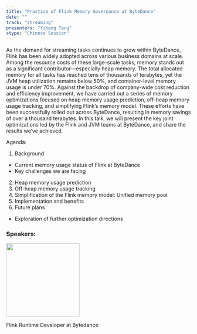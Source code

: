 ```yaml
---
title: "Practice of Flink Memory Governance at ByteDance"
date: ""
track: "streaming"
presenters: "Yiheng Tang"
stype: "Chinese Session"
--- 
```


As the demand for streaming tasks continues to grow within ByteDance, Flink has been widely adopted across various business domains at scale. Among the resource costs of these large-scale tasks, memory stands out as a significant contributor—especially heap memory. The total allocated memory for all tasks has reached tens of thousands of terabytes, yet the JVM heap utilization remains below 50%, and container-level memory usage is under 70%. Against the backdrop of company-wide cost reduction and efficiency improvement, we have carried out a series of memory optimizations focused on heap memory usage prediction, off-heap memory usage tracking, and simplifying Flink’s memory model. These efforts have been successfully rolled out across ByteDance, resulting in memory savings of over a thousand terabytes.
In this talk, we will present the key joint optimizations led by the Flink and JVM teams at ByteDance, and share the results we’ve achieved.

Agenda:
1.  Background
  - Current memory usage status of Flink at ByteDance
  - Key challenges we are facing
2. Heap memory usage prediction
3.  Off-heap memory usage tracking
4. Simplification of the Flink memory model: Unified memory pool
5. Implementation and benefits
6. Future plans
  - Exploration of further optimization directions



### Speakers:

<img src="https://sessionize.com/image/0408-400o400o1-Qugv97SCsud3LMz6G4ZKqV.jpg" width="200" /><br/>

Flink Runtime Developer at Bytedance
